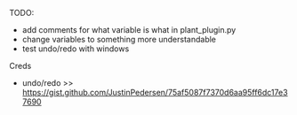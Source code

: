 TODO:
- add comments for what variable is what in plant_plugin.py
- change variables to something more understandable
- test undo/redo with windows

Creds
- undo/redo >> https://gist.github.com/JustinPedersen/75af5087f7370d6aa95ff6dc17e37690